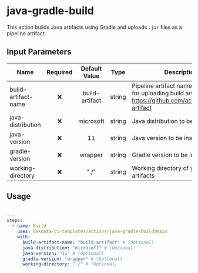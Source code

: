 # java-gradle-build

This action builds Java artifacts using Gradle and uploads `.jar` files as a pipeline artifact.

## Input Parameters

| Name                | Required | Default Value  |  Type  | Description                                                                                                         |
| ------------------- | :------: | :------------: | :----: | ------------------------------------------------------------------------------------------------------------------- |
| build-artifact-name |    ❌    | build-artifact | string | Pipeline artifact name that is used for uploading build artifacts, see <https://github.com/actions/upload-artifact> |
| java-distribution   |    ❌    |   microsoft    | string | Java distribution to be installed                                                                                   |
| java-version        |    ❌    |       11       | string | Java version to be installed                                                                                        |
| gradle-version      |    ❌    |    wrapper     | string | Gradle version to be installed                                                                                      |
| working-directory   |    ❌    |      "./"      | string | Working directory of your Gradle artifacts                                                                          |

## Usage

```yaml

---
steps:
  - name: Build
    uses: bakdata/ci-templates/actions/java-gradle-build@main
    with:
      build-artifact-name: "build-artifact" # (Optional)
      java-distribution: "microsoft" # (Optional)
      java-version: "11" # (Optional)
      gradle-version: "wrapper" # (Optional)
      working-directory: "./" # (Optional)
```
